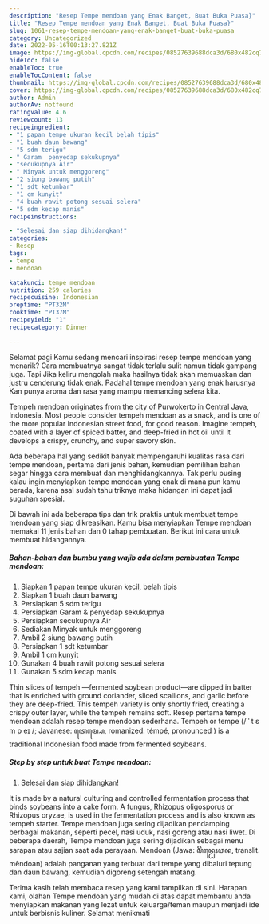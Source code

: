 ```yaml
---
description: "Resep Tempe mendoan yang Enak Banget, Buat Buka Puasa}"
title: "Resep Tempe mendoan yang Enak Banget, Buat Buka Puasa}"
slug: 1061-resep-tempe-mendoan-yang-enak-banget-buat-buka-puasa
category: Uncategorized
date: 2022-05-16T00:13:27.821Z
image: https://img-global.cpcdn.com/recipes/08527639688dca3d/680x482cq70/tempe-mendoan-foto-resep-utama.jpg
hideToc: false
enableToc: true
enableTocContent: false
thumbnail: https://img-global.cpcdn.com/recipes/08527639688dca3d/680x482cq70/tempe-mendoan-foto-resep-utama.jpg
cover: https://img-global.cpcdn.com/recipes/08527639688dca3d/680x482cq70/tempe-mendoan-foto-resep-utama.jpg
author: Admin
authorAv: notfound
ratingvalue: 4.6
reviewcount: 13
recipeingredient:
- "1 papan tempe ukuran kecil belah tipis"
- "1 buah daun bawang"
- "5 sdm terigu"
- " Garam  penyedap sekukupnya"
- "secukupnya Air"
- " Minyak untuk menggoreng"
- "2 siung bawang putih"
- "1 sdt ketumbar"
- "1 cm kunyit"
- "4 buah rawit potong sesuai selera"
- "5 sdm kecap manis"
recipeinstructions:

- "Selesai dan siap dihidangkan!"
categories:
- Resep
tags:
- tempe
- mendoan

katakunci: tempe mendoan 
nutrition: 259 calories
recipecuisine: Indonesian
preptime: "PT32M"
cooktime: "PT37M"
recipeyield: "1"
recipecategory: Dinner

---
```



Selamat pagi Kamu sedang mencari inspirasi resep tempe mendoan yang menarik? Cara membuatnya sangat tidak terlalu sulit namun tidak gampang juga. Tapi Jika keliru mengolah maka hasilnya tidak akan memuaskan dan justru cenderung tidak enak. Padahal tempe mendoan yang enak harusnya Kan punya aroma dan rasa yang mampu memancing selera kita.


Tempeh mendoan originates from the city of Purwokerto in Central Java, Indonesia. Most people consider tempeh mendoan as a snack, and is one of the more popular Indonesian street food, for good reason. Imagine tempeh, coated with a layer of spiced batter, and deep-fried in hot oil until it develops a crispy, crunchy, and super savory skin.

Ada beberapa hal yang sedikit banyak mempengaruhi kualitas rasa dari tempe mendoan, pertama dari jenis bahan, kemudian pemilihan bahan segar hingga cara membuat dan menghidangkannya. Tak perlu pusing kalau ingin menyiapkan tempe mendoan yang enak di mana pun kamu berada, karena asal sudah tahu triknya maka hidangan ini dapat jadi suguhan spesial.


Di bawah ini ada beberapa tips dan trik praktis untuk membuat tempe mendoan yang siap dikreasikan. Kamu bisa menyiapkan Tempe mendoan memakai 11 jenis bahan dan 0 tahap pembuatan. Berikut ini cara untuk membuat hidangannya.

<!--inarticleads1-->

##### Bahan-bahan dan bumbu yang wajib ada dalam pembuatan Tempe mendoan:

1. Siapkan 1 papan tempe ukuran kecil, belah tipis
1. Siapkan 1 buah daun bawang
1. Persiapkan 5 sdm terigu
1. Persiapkan  Garam &amp; penyedap sekukupnya
1. Persiapkan secukupnya Air
1. Sediakan  Minyak untuk menggoreng
1. Ambil 2 siung bawang putih
1. Persiapkan 1 sdt ketumbar
1. Ambil 1 cm kunyit
1. Gunakan 4 buah rawit potong sesuai selera
1. Gunakan 5 sdm kecap manis


Thin slices of tempeh —fermented soybean product—are dipped in batter that is enriched with ground coriander, sliced scallions, and garlic before they are deep-fried. This tempeh variety is only shortly fried, creating a crispy outer layer, while the tempeh remains soft. Resep pertama tempe mendoan adalah resep tempe mendoan sederhana. Tempeh or tempe (/ ˈ t ɛ m p eɪ /; Javanese: ꦠꦺꦩ꧀ꦥꦺ, romanized: témpé, pronounced ) is a traditional Indonesian food made from fermented soybeans. 

<!--inarticleads2-->

##### Step by step untuk buat Tempe mendoan:


1. Selesai dan siap dihidangkan!

It is made by a natural culturing and controlled fermentation process that binds soybeans into a cake form. A fungus, Rhizopus oligosporus or Rhizopus oryzae, is used in the fermentation process and is also known as tempeh starter. Tempe mendoan juga sering dijadikan pendamping berbagai makanan, seperti pecel, nasi uduk, nasi goreng atau nasi liwet. Di beberapa daerah, Tempe mendoan juga sering dijadikan sebagai menu sarapan atau sajian saat ada perayaan. Mendoan (Jawa: ꦩꦼꦤ꧀ꦝꦺꦴꦮꦤ, translit. mêndoan) adalah panganan yang terbuat dari tempe yang dibaluri tepung dan daun bawang, kemudian digoreng setengah matang. 

Terima kasih telah membaca resep yang kami tampilkan di sini. Harapan kami, olahan Tempe mendoan yang mudah di atas dapat membantu anda menyiapkan makanan yang lezat untuk keluarga/teman maupun menjadi ide untuk berbisnis kuliner. Selamat menikmati

